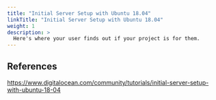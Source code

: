 ```yaml
---
title: "Initial Server Setup with Ubuntu 18.04"
linkTitle: "Initial Server Setup with Ubuntu 18.04"
weight: 1
description: >
  Here's where your user finds out if your project is for them.
---
```


## References

https://www.digitalocean.com/community/tutorials/initial-server-setup-with-ubuntu-18-04
